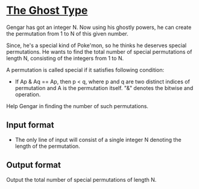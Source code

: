 # [The Ghost Type][link]

Gengar has got an integer N. Now using his ghostly powers, he can create the permutation from 1 to N of this given number.

Since, he's a special kind of Poke'mon, so he thinks he deserves special permutations. He wants to find the total number of special permutations of length N, consisting of the integers from 1 to N.

A permutation is called special if it satisfies following condition:

- If Ap & Aq == Ap, then p < q, where p and q are two distinct indices of permutation and A is the permutation itself. "&" denotes the bitwise and operation.

Help Gengar in finding the number of such permutations.

## Input format

- The only line of input will consist of a single integer N denoting the length of the permutation.

## Output format

Output the total number of special permutations of length N.

[link]: https://www.hackerearth.com/practice/algorithms/dynamic-programming/bit-masking/practice-problems/algorithm/the-ghost-type/
